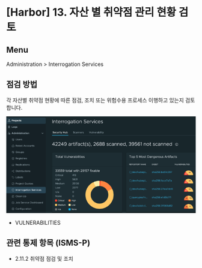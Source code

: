 # [Harbor] 13. 자산 별 취약점 관리 현황 검토

## Menu 
Administration > Interrogation Services

## 점검 방법 
각 자산별 취약점 현황에 따른 점검, 조치 또는 위험수용 프로세스 이행하고 있는지 검토합니다. 

![Interrogation Services](images/interrogation-services.png)
- VULNERABILITIES

## 관련 통제 항목 (ISMS-P)
- 2.11.2 취약점 점검 및 조치